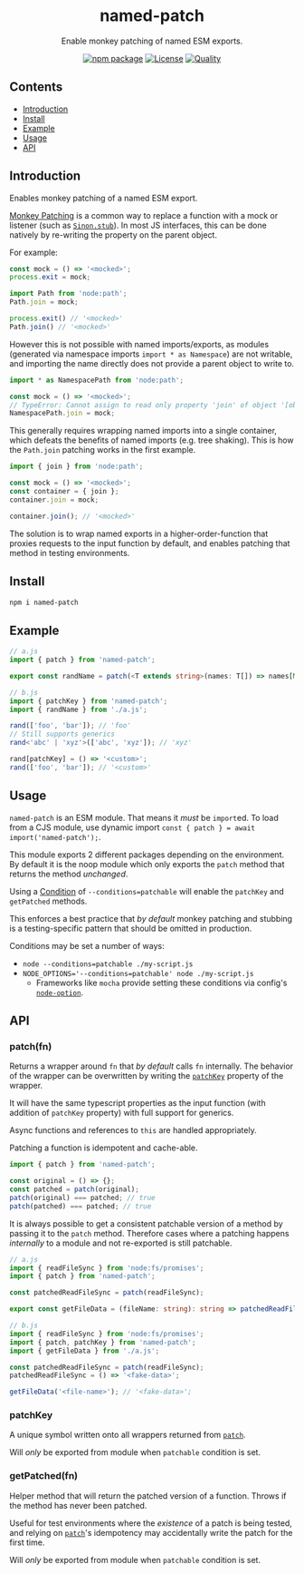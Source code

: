 <div style="text-align:center">

<h1>named-patch</h1>
<p>Enable monkey patching of named ESM exports.</p>

[![npm package](https://badge.fury.io/js/named-patch.svg)](https://www.npmjs.com/package/named-patch)
[![License](https://img.shields.io/npm/l/named-patch.svg)](https://github.com/JacobLey/jacobley/blob/main/common/config/publish/LICENSE)
[![Quality](https://img.shields.io/npms-io/quality-score/named-patch.svg)](https://github.com/JacobLey/jacobley/blob/main/tools/named-patch)

</div>

## Contents
- [Introduction](#introduction)
- [Install](#install)
- [Example](#example)
- [Usage](#usage)
- [API](#api)

<a name="Introduction"></a>
## Introduction

Enables monkey patching of a named ESM export.

[Monkey Patching](https://en.wikipedia.org/wiki/Monkey_patch) is a common way to replace a function with a mock or listener (such as [`Sinon.stub`](https://sinonjs.org/releases/latest/stubs/)). In most JS interfaces, this can be done natively by re-writing the property on the parent object.

For example:
```ts
const mock = () => '<mocked>';
process.exit = mock;

import Path from 'node:path';
Path.join = mock;

process.exit() // '<mocked>'
Path.join() // '<mocked>'
```

However this is not possible with named imports/exports, as modules (generated via namespace imports `import * as Namespace`) are not writable, and importing the name directly does not
provide a parent object to write to.

```ts
import * as NamespacePath from 'node:path';

const mock = () => '<mocked>';
// TypeError: Cannot assign to read only property 'join' of object '[object Module]'
NamespacePath.join = mock;
```

This generally requires wrapping named imports into a single container,
which defeats the benefits of named imports (e.g. tree shaking).
This is how the `Path.join` patching works in the first example.

```ts
import { join } from 'node:path';

const mock = () => '<mocked>';
const container = { join };
container.join = mock;

container.join(); // '<mocked>'
```

The solution is to wrap named exports in a higher-order-function that proxies requests to the input function by default, and enables patching that method in testing environments.

<a name="Install"></a>
## Install

```sh
npm i named-patch
```

<a name="Example"></a>
## Example

```ts
// a.js
import { patch } from 'named-patch';

export const randName = patch(<T extends string>(names: T[]) => names[Math.trunc(Math.random() * names.length)]);

// b.js
import { patchKey } from 'named-patch';
import { randName } from './a.js';

rand(['foo', 'bar']); // 'foo'
// Still supports generics
rand<'abc' | 'xyz'>(['abc', 'xyz']); // 'xyz'

rand[patchKey] = () => '<custom>';
rand(['foo', 'bar']); // '<custom>'
```

<a name="usage"></a>
## Usage

`named-patch` is an ESM module. That means it _must_ be `import`ed. To load from a CJS module, use dynamic import `const { patch } = await import('named-patch');`.

This module exports 2 different packages depending on the environment. By default it is the noop module which only exports the `patch` method that returns the method _unchanged_.

Using a [Condition](https://nodejs.org/dist/latest-v16.x/docs/api/packages.html#resolving-user-conditions) of `--conditions=patchable` will enable the `patchKey` and `getPatched` methods.

This enforces a best practice that _by default_ monkey patching and stubbing is a testing-specific pattern that should be omitted in production.

Conditions may be set a number of ways:
* `node --conditions=patchable ./my-script.js`
* `NODE_OPTIONS='--conditions=patchable' node ./my-script.js`
    * Frameworks like `mocha` provide setting these conditions via config's [`node-option`](https://mochajs.org/#-node-option-name-n-name).

<a name="api"></a>
## API

### patch(fn)

Returns a wrapper around `fn` that _by default_ calls `fn` internally.
The behavior of the wrapper can be overwritten by writing the [`patchKey`](#patchkey) property of the wrapper.

It will have the same typescript properties as the input function (with addition of `patchKey` property) with full support for generics.

Async functions and references to `this` are handled appropriately.

Patching a function is idempotent and cache-able.
```ts
import { patch } from 'named-patch';

const original = () => {};
const patched = patch(original);
patch(original) === patched; // true
patch(patched) === patched; // true
```

It is always possible to get a consistent patchable version of a method by passing it to the `patch` method. Therefore cases where a patching happens _internally_ to a module and not re-exported is still patchable.
```ts
// a.js
import { readFileSync } from 'node:fs/promises';
import { patch } from 'named-patch';

const patchedReadFileSync = patch(readFileSync);

export const getFileData = (fileName: string): string => patchedReadFileSync(filename, 'utf8');

// b.js
import { readFileSync } from 'node:fs/promises';
import { patch, patchKey } from 'named-patch';
import { getFileData } from './a.js';

const patchedReadFileSync = patch(readFileSync);
patchedReadFileSync = () => '<fake-data>';

getFileData('<file-name>'); // '<fake-data>';
```

### patchKey

A unique symbol written onto all wrappers returned from [`patch`](#patch).

Will _only_ be exported from module when `patchable` condition is set.

### getPatched(fn)

Helper method that will return the patched version of a function.
Throws if the method has never been patched.

Useful for test environments where the _existence_ of a patch is being tested,
and relying on [`patch`](#patch)'s idempotency may accidentally write the patch for the first time.

Will _only_ be exported from module when `patchable` condition is set.
